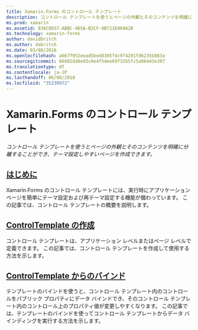 ```yaml
---
title: Xamarin.Forms のコントロール テンプレート
description: コントロール テンプレートを使うとページの外観とそのコンテンツを明確に分離することができ、テーマ設定しやすいページを作成できます。
ms.prod: xamarin
ms.assetid: 836C8D57-ABBC-4D5A-B3CF-0B723E069A2B
ms.technology: xamarin-forms
author: davidbritch
ms.author: dabritch
ms.date: 03/08/2016
ms.openlocfilehash: a667f952eead5bed8305f4c9f4201fd6235b883a
ms.sourcegitcommit: 66682dd8e93c0e4f5dee69f32b5fc5a96443e307
ms.translationtype: HT
ms.contentlocale: ja-JP
ms.lasthandoff: 06/08/2018
ms.locfileid: "35239972"
---
```

# <a name="xamarinforms-control-templates"></a>Xamarin.Forms のコントロール テンプレート

_コントロール テンプレートを使うとページの外観とそのコンテンツを明確に分離することができ、テーマ設定しやすいページを作成できます。_

## <a name="introductionintroductionmd"></a>[はじめに](introduction.md)

Xamarin.Forms のコントロール テンプレートには、実行時にアプリケーション ページを簡単にテーマ設定および再テーマ設定する機能が備わっています。 この記事では、コントロール テンプレートの概要を説明します。

## <a name="creating-a-controltemplatecreatingmd"></a>[ControlTemplate の作成](creating.md)

コントロール テンプレートは、アプリケーション レベルまたはページ レベルで定義できます。 この記事では、コントロール テンプレートを作成して使用する方法を示します。

## <a name="binding-from-a-controltemplatetemplate-bindingmd"></a>[ControlTemplate からのバインド](template-binding.md)

テンプレートのバインドを使うと、コントロール テンプレート内のコントロールをパブリック プロパティにデータ バインドでき、そのコントロール テンプレート内のコントロール上のプロパティ値が変更しやすくなります。 この記事では、テンプレートのバインドを使ってコントロール テンプレートからデータ バインディングを実行する方法を示します。
